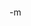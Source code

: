 <object width="425" height="350"><param name="movie" value="http://www.youtube.com/v/F-MtlLOPOTQ"></param><param name="wmode" value="transparent"></param><embed src="http://www.youtube.com/v/F-MtlLOPOTQ" type="application/x-shockwave-flash" wmode="transparent" width="425" height="350"></embed></object><br/>
-m